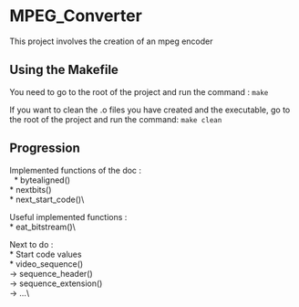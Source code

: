 # MPEG_Converter

This project involves the creation of an mpeg encoder 

## Using the Makefile

You need to go to the root of the project and run the command : ```make```

If you want to clean the .o files you have created and the executable, go to the root of the project and run the command: ```make clean```

## Progression

Implemented functions of the doc :\
&nbsp;    * bytealigned()\
    * nextbits()\
    * next_start_code()\

Useful implemented functions :\
    * eat_bitstream()\

Next to do :\
    * Start code values\
    * video_sequence()\
            -> sequence_header()\
            -> sequence_extension()\
            -> ...\
